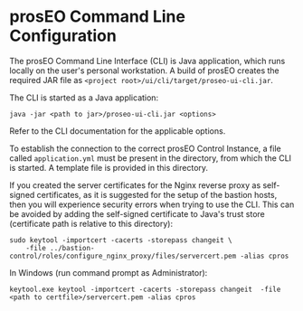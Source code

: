 prosEO Command Line Configuration
=================================

The prosEO Command Line Interface (CLI) is Java application, which runs locally on the user's personal workstation. A build
of prosEO creates the required JAR file as `<project root>/ui/cli/target/proseo-ui-cli.jar`.

The CLI is started as a Java application:
```
java -jar <path to jar>/proseo-ui-cli.jar <options>
```
Refer to the CLI documentation for the applicable options.

To establish the connection to the correct prosEO Control Instance, a file called `application.yml` must be present in the
directory, from which the CLI is started. A template file is provided in this directory.

If you created the server certificates for the Nginx reverse proxy as self-signed certificates, as it is suggested for the
setup of the bastion hosts, then you will experience security errors when trying to use the CLI. This can be avoided by
adding the self-signed certificate to Java's trust store (certificate path is relative to this directory):
```
sudo keytool -importcert -cacerts -storepass changeit \
    -file ../bastion-control/roles/configure_nginx_proxy/files/servercert.pem -alias cpros
```

In Windows (run command prompt as Administrator):
```
keytool.exe keytool -importcert -cacerts -storepass changeit  -file <path to certfile>/servercert.pem -alias cpros
```
